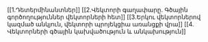 [[1.Դետերմինանտներ]]
[[2․Վեկտորի գաղափարը. Գծային գործողություններ վեկտորների հետ]]
[[3․Երկու վեկտորներով կազմած անկյուն, վեկտորի պրոյեկցիա առանցքի վրա]]
[[4. Վեկտորների գծային կախվածություն և անկախություն]]



